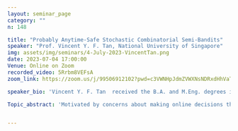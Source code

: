 ```yaml
---
layout: seminar_page
category: ""
n: 148

title: "Probably Anytime-Safe Stochastic Combinatorial Semi-Bandits"  
speaker: "Prof. Vincent Y. F. Tan, National University of Singapore"
img: assets/img/seminars/4-July-2023-VincentTan.png
date: 2023-07-04 17:00:00 
Venue: Online on Zoom
recorded_video: 5Rrbm8VEFsA
zoom_link: https://zoom.us/j/99506912102?pwd=c3VWNHpJdmZVWXNsNDRxdHhVaTBuZz09

speaker_bio: 'Vincent Y. F. Tan  received the B.A. and M.Eng. degrees in electrical and information science from Cambridge University in 2005 and the Ph.D. degree in electrical engineering and computer science (EECS) from the Massachusetts Institute of Technology (MIT) in 2011.,He is currently a Dean’s Chair Associate Professor with the Department of Mathematics and the Department of Electrical and Computer Engineering, National University of Singapore (NUS). His research interests include information theory, machine learning, and statistical signal processing. He is a member of the IEEE Information Theory Society Board of Governors. He was an IEEE Information Theory Society Distinguished Lecturer from 2018 to 2019. He received the MIT EECS Jin-Au Kong Outstanding Doctoral Thesis Prize in 2011, the NUS Young Investigator Award in 2014, the Singapore National Research Foundation (NRF) Fellowship (Class of 2018), and the NUS Young Researcher Award in 2019. He is currently serving as a Senior Area Editor for the IEEE Transactions on Signal Processing and an Associate Editor for the IEEE Transactions on Information Theory.'

Topic_abstract: 'Motivated by concerns about making online decisions that incur undue amount of risk at each time step, in this paper, we formulate the probably anytime-safe stochastic combinatorial semi-bandits problem. In this problem, the agent is given the option to select a subset of size at most K from a set of L ground items. Each item is associated with a certain mean reward as well as a variance that represents its risk. To mitigate the risk that the agent incurs, we require that with probability at least 1−δ, over the entire horizon of time T, each of the choices that the agent makes should contain items whose sum of variances does not exceed a certain variance budget. We call this probably anytime-safe constraint. Under this constraint, we design and analyze an algorithm PASCombUCB that minimizes the regret over the horizon of time T. By developing accompanying information-theoretic lower bounds, we show under both the problem-dependent and problem-independent paradigms, PASCombUCB is almost asymptotically optimal. Our problem setup, the proposed PASCombUCB}algorithm, and novel analyses are applicable to domains such as recommendation systems and transportation in which an agent is allowed to choose multiple items at a single time step and wishes to control the risk over the whole time horizon.'


---
```

